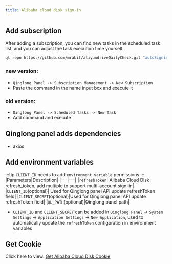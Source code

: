 ```yaml
---
title: Alibaba cloud disk sign-in
---
```


## Add subscription

After adding a subscription, you can find new tasks in the scheduled task list, and you can adjust the task execution time yourself.

```sh
ql repo https://github.com/mrabit/aliyundriveDailyCheck.git "autoSignin" "" "qlApi"
```

### new version:

- `Qinglong Panel -> Subscription Management -> New Subscription`
- Paste the command in the name input box and execute it

### old version:

- `Qinglong Panel -> Scheduled Tasks -> New Task`
- Add command and execute

## Qinglong panel adds dependencies

- axios

## Add environment variables

:::tip
`CLIENT_ID` needs to add `environment variable` permissions
:::
|Parameters|Description|
|---|---|
|`refreshToken`| Alibaba Cloud Disk refresh_token, add multiple to support multi-account sign-in|
|`CLIENT_ID`(optional)| Used for Qinglong panel API update refreshToken field|
|`CLIENT_SECRET`(optional)|Used for Qinglong panel API update refreshToken field|
|`QL_PATH`(optional)|Qinglong panel path|

- `CLIENT_ID` and `CLIENT_SECRET` can be added in `Qinglong Panel` -> `System Settings` -> `Application Settings` -> `New Application`, used to automatically update the `refreshToken` configuration in environment variables

## Get Cookie

Click here to view: [Get Alibaba Cloud Disk Cookie](/en/Docker/AL-01)
